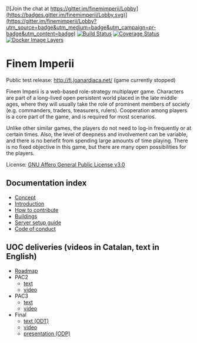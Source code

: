 [![Join the chat at https://gitter.im/finemimperii/Lobby](https://badges.gitter.im/finemimperii/Lobby.svg)](https://gitter.im/finemimperii/Lobby?utm_source=badge&utm_medium=badge&utm_campaign=pr-badge&utm_content=badge)
[![Build Status](https://travis-ci.org/jardiacaj/finem_imperii.svg?branch=master)](https://travis-ci.org/jardiacaj/finem_imperii)
[![Coverage Status](https://coveralls.io/repos/github/jardiacaj/finem_imperii/badge.svg?branch=HEAD)](https://coveralls.io/github/jardiacaj/finem_imperii?branch=HEAD)
[![Docker Image Layers](https://images.microbadger.com/badges/image/jardiacaj/finem_imperii.svg)](https://microbadger.com/images/jardiacaj/finem_imperii)

# Finem Imperii

Public test release: http://fi.joanardiaca.net/ (game currently stopped)

Finem Imperii is a web-based role-strategy multiplayer game. Characters
are part of a long-lived open persistent world placed in the late
middle ages, where they will usually take the role of prominent members
of society (e.g. commanders, traders, treasurers, rulers). Cooperation
among players is a core part of the game, and is required for most
scenarios.

Unlike other similar games, the players do not need to log-in
frequently or at certain times. Also, the level of deepness and
involvement can be variable, and there is no benefit from spending
large amounts of time playing. There is no fixed objective in this
game, but there are many open possibilities for the players.

License: [GNU Affero General Public License v3.0](https://github.com/jardiacaj/finem_imperii/blob/master/LICENSE)

## Documentation index

 - [Concept](https://github.com/jardiacaj/finem_imperii/blob/master/docs/1-concept.md)
 - [Introduction](https://github.com/jardiacaj/finem_imperii/blob/master/docs/0-intro.md)
 - [How to contribute](https://github.com/jardiacaj/finem_imperii/blob/master/CONTRIBUTING.md)
 - [Buildings](https://github.com/jardiacaj/finem_imperii/blob/master/docs/3-buildings.md)
 - [Server setup guide](https://github.com/jardiacaj/finem_imperii/blob/master/docs/4-server_setup.md)
 - [Code of conduct](https://github.com/jardiacaj/finem_imperii/blob/master/CODE_OF_CONDUCT.md)

## UOC deliveries (videos in Catalan, text in English)

 - [Roadmap](https://github.com/jardiacaj/finem_imperii/blob/master/docs/5-roadmap.md)
 - PAC2
    - [text](https://github.com/jardiacaj/finem_imperii/blob/master/docs/5-PAC2.md)
    - [video](https://www.youtube.com/watch?v=5st9PQ-c4mY)
 - PAC3
    - [text](https://github.com/jardiacaj/finem_imperii/blob/master/docs/5-PAC3.md)
    - [video](https://www.youtube.com/watch?v=F-trGMinLgA)
 - Final
    - [text (ODT)](https://github.com/jardiacaj/finem_imperii/blob/master/docs/final.fodt)
    - [video](https://www.youtube.com/watch?v=U3K7ZS2y5sg&list=PLFGHa89PbqVcDhu-ckluKqQ2UPWbCXYYd)
    - [presentation (ODP)](https://github.com/jardiacaj/finem_imperii/blob/master/docs/presentation.fodp)
